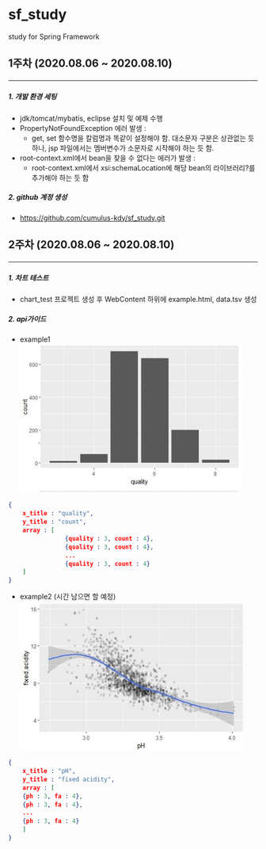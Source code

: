 # sf_study
study for Spring Framework

1주차 (2020.08.06 ~ 2020.08.10)<hr/>
---
##### 1. 개발 환경 세팅
- jdk/tomcat/mybatis, eclipse 설치 및 예제 수행
- PropertyNotFoundException 에러 발생 :
    - get, set 함수명을 칼럼명과 똑같이 설정해야 함. 대소문자 구분은 상관없는 듯 하나, jsp 파일에서는 멤버변수가 소문자로 시작해야 하는 듯 함.
- root-context.xml에서 bean을 찾을 수 없다는 에러가 발생 :
    - root-context.xml에서 xsi:schemaLocation에 해당 bean의 라이브러리?를 추가해야 하는 듯 함
    
##### 2. github 계정 생성
- <https://github.com/cumulus-kdy/sf_study.git>


2주차 (2020.08.06 ~ 2020.08.10)<hr/>
---
##### 1. 차트 테스트
- chart_test 프로젝트 생성 후 WebContent 하위에 example.html, data.tsv 생성

##### 2. api가이드
- example1
<img src="./image/example1.jpg" width="450px" height="300px" title="example1"></img><br/>
```json
{
	x_title : "quality",
	y_title : "count",
	array : [
				{quality : 3, count : 4},
				{quality : 3, count : 4},
				...
				{quality : 3, count : 4}
	]
}
```
- example2 (시간 남으면 할 예정)
<img src="./image/example2.jpg" width="450px" height="300px" title="example2"></img><br/>
```json
{
	x_title : "pH",
	y_title : "fixed acidity",
	array : [
	{ph : 3, fa : 4},
	{ph : 3, fa : 4},
	...
	{ph : 3, fa : 4}
	]
}
```
